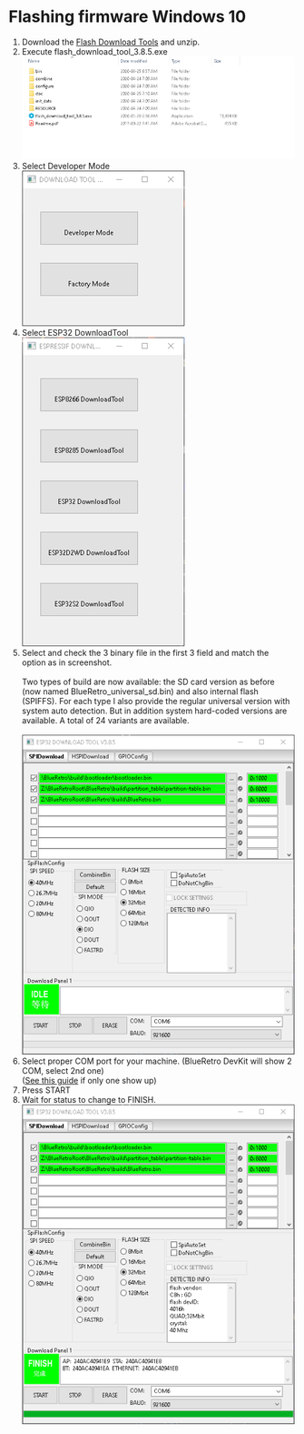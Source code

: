 # Flashing firmware Windows 10
1. Download the [Flash Download Tools](https://www.espressif.com/en/support/download/other-tools) and unzip.
2. Execute flash_download_tool_3.8.5.exe\
![](img/explorer_iaheNf1C24.png)
3. Select Developer Mode\
![](img/flash_download_tool_3.8.5_TlqnyxB9Ji.png)
4. Select ESP32 DownloadTool\
![](img/flash_download_tool_3.8.5_WXhPGbf8md.png)
5. Select and check the 3 binary file in the first 3 field and match the option as in screenshot.\
\
Two types of build are now available: the SD card version as before (now named BlueRetro_universal_sd.bin) and also internal flash (SPIFFS). For each type I also provide the regular universal version with system auto detection. But in addition system hard-coded versions are available. A total of 24 variants are available.\
\
![](img/flash_download_tool_3.8.5_lBiiCrN3Gd.png)
6. Select proper COM port for your machine. (BlueRetro DevKit will show 2 COM, select 2nd one)\
   ([See this guide](https://github.com/darthcloud/BlueRetro/wiki/Missing-2nd-COM-port-Win10-BlueRetro-DevKit-fix) if only one show up)
7. Press START
8. Wait for status to change to FINISH.\
![](img/flash_download_tool_3.8.5_BDyWW8n9Wb.png)